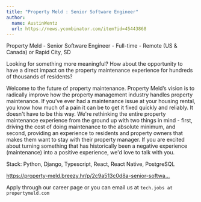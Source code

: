 ```yaml
---
title: "Property Meld : Senior Software Engineer"
author:
  name: AustinWentz
  url: https://news.ycombinator.com/item?id=45443868
---
```

Property Meld - Senior Software Engineer - Full-time - Remote (US &amp; Canada) or Rapid City, SD

Looking for something more meaningful? How about the opportunity to have a direct impact on the property maintenance experience for hundreds of thousands of residents?

Welcome to the future of property maintenance. Property Meld’s vision is to radically improve how the property management industry handles property maintenance. If you’ve ever had a maintenance issue at your housing rental, you know how much of a pain it can be to get it fixed quickly and reliably. It doesn&#x27;t have to be this way. We&#x27;re rethinking the entire property maintenance experience from the ground up with two things in mind - first, driving the cost of doing maintenance to the absolute minimum, and second, providing an experience to residents and property owners that makes them want to stay with their property manager. If you are excited about turning something that has historically been a negative experience (maintenance) into a positive experience, we&#x27;d love to talk with you.

Stack: Python, Django, Typescript, React, React Native, PostgreSQL

<a href="https:&#x2F;&#x2F;property-meld.breezy.hr&#x2F;p&#x2F;2c9a513c0d8a-senior-software-engineer" rel="nofollow">https:&#x2F;&#x2F;property-meld.breezy.hr&#x2F;p&#x2F;2c9a513c0d8a-senior-softwa...</a>

Apply through our career page or you can email us at `tech.jobs at propertymeld.com`
<JobApplication />
